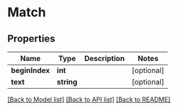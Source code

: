 # Match

## Properties
Name | Type | Description | Notes
------------ | ------------- | ------------- | -------------
**beginIndex** | **int** |  | [optional] 
**text** | **string** |  | [optional] 

[[Back to Model list]](../README.md#documentation-for-models) [[Back to API list]](../README.md#documentation-for-api-endpoints) [[Back to README]](../README.md)


